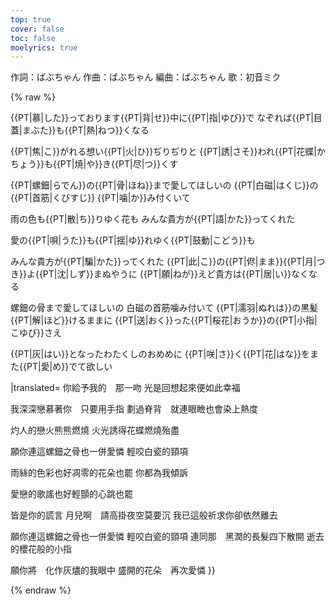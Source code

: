 ```yaml
---
top: true
cover: false
toc: false
moelyrics: true
---
```

作詞：ばぶちゃん
作曲：ばぶちゃん
編曲：ばぶちゃん
歌：初音ミク

{% raw %}
<lyrics hidden>
{{Photrans2/button}}
{{LyricsKai
|lstyle=text-align:gradient;color:#ff1e00;font-size:x-8em;text-shadow:-1.2px -1.2px 0 #b2f1d8; letter-spacing:0.05em; white-space:nowrap;|rstyle=text-align:gradient;color:#ff1e00;font-size:x-8em;text-shadow:-1.2px -1.2px 0 #b2f1d8; letter-spacing:0.05em; white-space:nowrap;|reserveWidth=10px
|original=
{{PT|一|ひと}}つあなたがくれた　くちづけを
思い出して{{PT|倖|しあわ}}せだった

{{PT|慕|した}}っております{{PT|背|せ}}中に{{PT|指|ゆび}}で
なぞれば{{PT|目蓋|まぶた}}も{{PT|熱|ねつ}}くなる

{{PT|焦|こ}}がれる想い{{PT|火|ひ}}ぢりぢりと
{{PT|誘|さそ}}われ{{PT|花蝶|かちょう}}も{{PT|焼|や}}き{{PT|尽|つ}}くす

{{PT|螺鈿|らでん}}の{{PT|骨|ほね}}まで愛してほしいの
{{PT|白磁|はくじ}}の{{PT|首筋|くびすじ}} {{PT|噛|か}}み付くいて

雨の色も{{PT|散|ち}}りゆく花も
みんな貴方が{{PT|語|かた}}ってくれた

愛の{{PT|唄|うた}}も{{PT|揺|ゆ}}れゆく{{PT|鼓動|こどう}}も

みんな貴方が{{PT|騙|かた}}ってくれた
{{PT|此|こ}}の{{PT|侭|まま}}{{PT|月|つき}}よ{{PT|沈|しず}}まぬやうに
{{PT|願|ねが}}えど貴方は{{PT|居|い}}なくなる

螺鈿の骨まで愛してほしいの
白磁の首筋噛み付いて
{{PT|濡羽|ぬれは}}の黒髪{{PT|解|ほど}}けるままに
{{PT|送|おく}}った{{PT|桜花|おうか}}の{{PT|小指|こゆび}}さえ

{{PT|灰|はい}}となったわたくしのおめめに
{{PT|咲|さ}}く{{PT|花|はな}}をまた{{PT|愛|め}}でて欲しい

|translated=
你給予我的　那一吻
光是回想起來便如此幸福

我深深戀慕著你　只要用手指
劃過脊背　就連眼瞼也會染上熱度

灼人的戀火熊熊燃燒
火光誘得花蝶燃燒殆盡

願你連這螺鈿之骨也一併愛憐
輕咬白瓷的頸項

雨絲的色彩也好凋零的花朵也罷
你都為我傾訴

愛戀的歌謠也好輕顫的心跳也罷

皆是你的謊言
月兒啊　請高掛夜空莫要沉
我已這般祈求你卻依然離去

願你連這螺鈿之骨也一併愛憐
輕咬白瓷的頸項
連同那　黑潤的長髮四下散開
逝去的櫻花般的小指

願你將　化作灰燼的我眼中
盛開的花朵　再次愛憐
}}


</lyrics>
<!-- <script src="https://sucicada.github.io/Moegirl-Lyric-Template-Parser/moelyrics.js"></script> -->
{% endraw  %}
